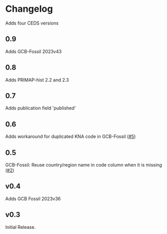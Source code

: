 # Changelog

Adds four CEDS versions

## 0.9

Adds GCB-Fossil 2023v43

## 0.8

Adds PRIMAP-hist 2.2 and 2.3

## 0.7

Adds publication field 'published'

## 0.6

Adds workaround for duplicated KNA code in GCB-Fossil
([#5](https://github.com/openclimatedata/openclimatedata/issues/5))

## 0.5

GCB-Fossil: Reuse country/region name in code column when it is missing
([#2](https://github.com/openclimatedata/openclimatedata/issues/2))

## v0.4

Adds GCB Fossil 2023v36

## v0.3

Initial Release.
